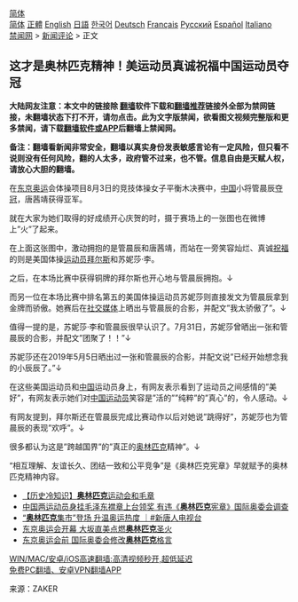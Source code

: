  <!-- 面包屑导航 --> <div class="breadcrumb"><!-- GTranslate: https://gtranslate.io/ -->  <div class="switcher notranslate">  <div class="selected">  <a href="#" onclick="return false;"> 简体</a>  </div>  <div class="option">  <a href="https://www.bannedbook.org" onclick="doGTranslate('zh-CN|zh-CN');jQuery('div.switcher div.selected a').html(jQuery(this).html());return false;" title="简体中文" class="nturl selected"> 简体</a>  <a href="https://www.bannedbook.org/zh-tw/" onclick="doGTranslate('zh-CN|zh-TW');jQuery('div.switcher div.selected a').html(jQuery(this).html());return false;" title="繁體中文" class="nturl"> 正體</a>  <a href="https://www.bannedbook.org/en/" onclick="doGTranslate('zh-CN|en');jQuery('div.switcher div.selected a').html(jQuery(this).html());return false;" title="English" class="nturl"> English</a>  <a href="https://www.bannedbook.org/ja/" onclick="doGTranslate('zh-CN|ja');jQuery('div.switcher div.selected a').html(jQuery(this).html());return false;" title="日本語" class="nturl"> 日語</a>  <a href="https://www.bannedbook.org/ko/" onclick="doGTranslate('zh-CN|ko');jQuery('div.switcher div.selected a').html(jQuery(this).html());return false;" title="한국어" class="nturl"> 한국어</a>  <a href="https://www.bannedbook.org/de/" onclick="doGTranslate('zh-CN|de');jQuery('div.switcher div.selected a').html(jQuery(this).html());return false;" title="Deutsch" class="nturl"> Deutsch</a>  <a href="https://www.bannedbook.org/fr/" onclick="doGTranslate('zh-CN|fr');jQuery('div.switcher div.selected a').html(jQuery(this).html());return false;" title="Français" class="nturl"> Français</a>  <a href="https://www.bannedbook.org/ru/" onclick="doGTranslate('zh-CN|ru');jQuery('div.switcher div.selected a').html(jQuery(this).html());return false;" title="Русский" class="nturl"> Русский</a>  <a href="https://www.bannedbook.org/es/" onclick="doGTranslate('zh-CN|es');jQuery('div.switcher div.selected a').html(jQuery(this).html());return false;" title="Español" class="nturl"> Español</a>  <a href="https://www.bannedbook.org/it/" onclick="doGTranslate('zh-CN|it');jQuery('div.switcher div.selected a').html(jQuery(this).html());return false;" title="Italiano" class="nturl"> Italiano</a>  </div>  </div>      <div class='breadcrumb-sub'><!-- Breadcrumb NavXT 6.3.0 --> <a href="https://www.bannedbook.org/" class="home">禁闻网</a> &gt; <a href="https://www.bannedbook.org/bnews/comments/" class="category">新闻评论</a> &gt; 正文</div></div><h2>这才是奥林匹克精神！美运动员真诚祝福中国运动员夺冠</h2> <p class="notice"><b>大陆网友注意：本文中的链接除 <a href="https://github.com/bannedbook/fanqiang" >翻墙</a>软件下载和<a href="https://github.com/killgcd/justmysocks/blob/master/README.md">翻墙推荐</a>链接外全部为禁网链接，未翻墙状态下打不开，请勿点击。此为文字版禁闻，欲看图文视频完整版和更多禁闻，请下载<a href="https://github.com/bannedbook/fanqiang">翻墙软件或APP</a>后翻墙上禁闻网。</p><p>备注：翻墙看新闻非常安全，翻墙以真实身份发表敏感言论有一定风险，但只看不说则没有任何风险，翻的人太多，政府管不过来，也不管。信息自由是天赋人权，请放心大胆的翻墙。</b></p>  <div class="entry"> <p id="conimg">在<a href="https://www.bannedbook.org/bnews/tag/%e4%b8%9c%e4%ba%ac%e5%a5%a5%e8%bf%90/" class="st_tag internal_tag" rel="tag" title="标签 东京奥运 下的日志">东京奥运</a>会体操项目8月3日的竞技体操女子平衡木决赛中，<a href="https://www.bannedbook.org/bnews/tag/%E4%B8%AD%E5%9B%BD/" class="st_tag internal_tag" rel="tag" title="标签 中国 下的日志">中国</a>小将管晨辰<a href="https://www.bannedbook.org/bnews/tag/%E5%A4%BA%E5%86%A0/" class="st_tag internal_tag" rel="tag" title="标签 夺冠 下的日志">夺冠</a>，唐茜靖获得亚军。</p> <p>就在大家为她们取得的好成绩开心庆贺的时，摄于赛场上的一张图也在微博上&#8221;火&#8221;了起来。</p> <p>在上面这张图中，激动拥抱的是管晨辰和唐茜靖，而站在一旁笑容灿烂、真诚<a href="https://www.bannedbook.org/bnews/tag/%E7%A5%9D%E7%A6%8F/" class="st_tag internal_tag" rel="tag" title="标签 祝福 下的日志">祝福</a>的则是美国体操<a href="https://www.bannedbook.org/bnews/tag/%E8%BF%90%E5%8A%A8%E5%91%98/" class="st_tag internal_tag" rel="tag" title="标签 运动员 下的日志">运动员</a><a href="https://www.bannedbook.org/bnews/tag/%E6%8B%9C%E5%B0%94%E6%96%AF/" class="st_tag internal_tag" rel="tag" title="标签 拜尔斯 下的日志">拜尔斯</a>和苏妮莎·李。</p>  <p>之后，在本场比赛中获得铜牌的拜尔斯也开心地与管晨辰拥抱。↓</p> <p>而另一位在本场比赛中排名第五的美国体操运动员苏妮莎则直接发文为管晨辰拿到金牌而骄傲。她赛后在<a href="https://www.bannedbook.org/bnews/tag/%e7%a4%be%e4%ba%a4%e5%aa%92%e4%bd%93/" class="st_tag internal_tag" rel="tag" title="标签 社交媒体 下的日志">社交媒体</a>上晒出与管晨辰的合影，并配文&#8221;我太骄傲了&#8221;。↓</p> <p>值得一提的是，苏妮莎·李和管晨辰很早认识了。7月31日，苏妮莎曾晒出一张和管晨辰的合影，并配文&#8221;团聚了！！&#8221;↓</p>  <p>苏妮莎还在2019年5月5日晒出过一张和管晨辰的合影，并配文说&#8221;已经开始想念我的小辰辰了。&#8221;↓</p> <p>在这些美国运动员和<span class='wp_keywordlink_affiliate'><a href="https://www.bannedbook.org/" title="中国" target="_blank">中国</a></span>运动员身上，有网友表示看到了运动员之间感情的&#8221;美好&#8221;，有网友表示她们对<a href="https://www.bannedbook.org/bnews/tag/%E4%B8%AD%E5%9B%BD%E8%BF%90%E5%8A%A8%E5%91%98/" class="st_tag internal_tag" rel="tag" title="标签 中国运动员 下的日志">中国运动员</a>笑容是&#8221;活的&#8221;&#8221;纯粹&#8221;的&#8221;真心&#8221;的，令人感动。↓</p> <p>有网友提到，拜尔斯还在管晨辰完成比赛动作以后对她说&#8221;跳得好&#8221;，苏妮莎也为管晨辰的表现&#8221;欢呼&#8221;。↓</p>  <p>很多都认为这是&#8221;跨越国界&#8221;的&#8221;真正的<a href="https://www.bannedbook.org/bnews/tag/%E5%A5%A5%E6%9E%97%E5%8C%B9%E5%85%8B/" class="st_tag internal_tag" rel="tag" title="标签 奥林匹克 下的日志">奥林匹克</a>精神&#8221;。↓</p> <p>&#8220;相互理解、友谊长久、团结一致和公平竞争&#8221;是《奥林匹克宪章》早就赋予的奥林匹克精神内容。</p> <ul class='op-related-articles' title='相关阅读'> <li><a href='https://www.bannedbook.org/bnews/headline/20210804/1600118.html' target='_blank'>【历史冷知识】<b>奥林匹克</b>运动会和毛章</a></li> <li><a href='https://www.bannedbook.org/bnews/comments/20210803/1599441.html' target='_blank'>中国两运动员身挂毛泽东襟章上台领奖 有违《<b>奥林匹克</b>宪章》国际奥委会调查</a></li> <li><a href='https://www.bannedbook.org/bnews/bannedvideo/20210727/1595197.html' target='_blank'>“<b>奥林匹克</b>集市”登场 升温奥运热度 ｜#新唐人电视台</a></li> <li><a href='https://www.bannedbook.org/bnews/comments/20210724/1593128.html' target='_blank'>东京奥运会开幕 大坂直美点燃<b>奥林匹克</b>圣火</a></li> <li><a href='https://www.bannedbook.org/bnews/comments/20210721/1590974.html' target='_blank'>东京奥运会前 国际奥委会修改<b>奥林匹克</b>格言</a></li> </ul> <p class="texttj"> <a href="https://github.com/bannedbook/fanqiang/wiki/V2ray%E6%9C%BA%E5%9C%BA" target="_blank">WIN/MAC/安卓/iOS高速翻墙:高清视频秒开,超低延迟</a><br/> <a href="https://github.com/bannedbook/fanqiang/wiki/%E7%A6%81%E9%97%BB%E7%BD%91%E5%AE%89%E5%8D%93%E7%BF%BB%E5%A2%99%E6%96%B0%E9%97%BBAPP" target="_blank">免费PC翻墙、安卓VPN翻墙APP</a></p> <p> 来源：ZAKER </p><a name='sharetosocial'></a>  <div style="margin-bottom:5px;padding-bottom:5px;clear:both"> <div id="archive-pix-1" class="banner-ads"> <!-- AuctionX Display platform tag START --> <div id="26318x728x90x621x_ADSLOT2" clicktrack="%%CLICK_URL_ESC%%"></div> <!-- AuctionX Display platform tag END --> </div> <div id="archive-pix-2" class="banner-ads"> <!-- AuctionX Display platform tag START --> <div id="26315x300x250x621x_ADSLOT2" clicktrack="%%CLICK_URL_ESC%%"></div> <!-- AuctionX Display platform tag END --> </div> </div>  <div id="archive-pix-1" class="banner-ads"> <!-- AuctionX Display platform tag START --> <div id="26318x728x90x621x_ADSLOT3" clicktrack="%%CLICK_URL_ESC%%"></div> <!-- AuctionX Display platform tag END --> </div> </div><!--END ENTRY--> 